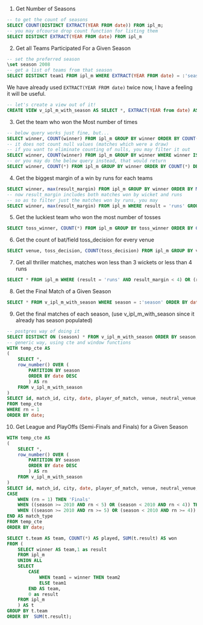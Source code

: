 1. Get Number of Seasons
```sql
-- to get the count of seasons
SELECT COUNT(DISTINCT EXTRACT(YEAR FROM date)) FROM ipl_m;
-- you may ofcourse drop count function for listing them
SELECT DISTINCT EXTRACT(YEAR FROM date) FROM ipl_m
```
2. Get all Teams Participated For a Given Season
```sql
-- set the preferred season
\set season 2008
-- get a list of teams from that season
SELECT DISTINCT team1 FROM ipl_m WHERE EXTRACT(YEAR FROM date) = :'season';
```
We have already used `EXTRACT(YEAR FROM date)` twice now, I have a feeling it will be useful.
```sql
-- let's create a view out of it!
CREATE VIEW v_ipl_m_with_season AS SELECT *, EXTRACT(YEAR from date) AS season FROM ipl_m;
```
3. Get the team who won the Most number of times
```sql
-- below query works just fine, but...
SELECT winner, COUNT(winner) FROM ipl_m GROUP BY winner ORDER BY COUNT(winner) DESC;
-- it does not count null values (matches which were a draw)
-- if you want to eliminate counting of nulls, you may filter it out
SELECT winner, COUNT(winner) FROM ipl_m GROUP BY winner WHERE winner IS NOT NULL ORDER BY COUNT(winner) DESC;
-- or you may do the below query instead, that would return 
SELECT winner, COUNT(*) FROM ipl_m GROUP BY winner ORDER BY COUNT(*) DESC;
```
4. Get the biggest margin of a win by runs for each teams
```sql
SELECT winner, max(result_margin) FROM ipl_m GROUP BY winner ORDER BY MAX(result_margin) DESC;
-- now result_margin includes both matches won by wicket and runs
-- so as to filter just the matches won by runs, you may
SELECT winner, max(result_margin) FROM ipl_m WHERE result = 'runs' GROUP BY winner ORDER BY MAX(result_margin) DESC;
```
5. Get the luckiest team who won the most number of tosses
```sql
SELECT toss_winner, COUNT(*) FROM ipl_m GROUP BY toss_winner ORDER BY COUNT(*) DESC;
```
6. Get the count of bat/field toss_decision for every venue
```sql
SELECT venue, toss_decision, COUNT(toss_decision) FROM ipl_m GROUP BY venue, toss_decision ORDER BY venue, toss_decision;
```
7. Get all thriller matches, matches won less than 3 wickets or less than 4 runs
```sql
SELECT * FROM ipl_m WHERE (result = 'runs' AND result_margin < 4) OR (result = 'wickets' AND result_margin < 3);
```
8. Get the Final Match of a Given Season
```sql
SELECT * FROM v_ipl_m_with_season WHERE season = :'season' ORDER BY date DESC LIMIT 1;
```
9.  Get the final matches of each season, (use v_ipl_m_with_season since it already has season populated)
```sql
-- postgres way of doing it
SELECT DISTINCT ON (season) * FROM v_ipl_m_with_season ORDER BY season, date DESC;
-- generic way, using cte and window functions
WITH temp_cte AS 
(
    SELECT *, 
    row_number() OVER (
        PARTITION BY season 
        ORDER BY date DESC
        ) AS rn
    FROM v_ipl_m_with_season
)
SELECT id, match_id, city, date, player_of_match, venue, neutral_venue, team1, team2, toss_winner, toss_decision, winner, result, result_margin, eliminator, method, umpire1, umpire2, season
FROM temp_cte
WHERE rn = 1
ORDER BY date;

```
10. Get League and PlayOffs (Semi-Finals and Finals) for a Given Season 
```sql
WITH temp_cte AS 
(
    SELECT *, 
    row_number() OVER (
        PARTITION BY season 
        ORDER BY date DESC
        ) AS rn
    FROM v_ipl_m_with_season
)
SELECT id, match_id, city, date, player_of_match, venue, neutral_venue, team1, team2, toss_winner, toss_decision, winner, result, result_margin, eliminator, method, umpire1, umpire2, season,
CASE 
    WHEN (rn = 1) THEN 'Finals'
    WHEN ((season >= 2010 AND rn < 5) OR (season < 2010 AND rn < 4)) THEN 'Playoffs'
    WHEN ((season >= 2010 AND rn >= 5) OR (season < 2010 AND rn >= 4)) THEN 'League'
END AS match_type
FROM temp_cte
ORDER BY date;
```







```sql
SELECT t.team AS team, COUNT(*) AS played, SUM(t.result) AS won
FROM (
    SELECT winner AS team,1 as result
    FROM ipl_m
    UNION ALL
    SELECT
        CASE
            WHEN team1 = winner THEN team2
            ELSE team1
        END AS team, 
        0 as result
    FROM ipl_m
    ) AS t
GROUP BY t.team
ORDER BY  SUM(t.result);
```